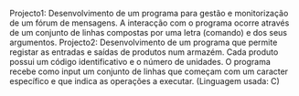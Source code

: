Projecto1: Desenvolvimento de um programa para gestão e monitorização de um fórum de mensagens. A interacção com o programa ocorre através de um conjunto de linhas compostas por uma letra (comando) e dos seus argumentos.
Projecto2: Desenvolvimento de um programa que permite registar as entradas e saídas de produtos num armazém. Cada produto possui um código identificativo e o número de unidades. O programa recebe como input um conjunto de linhas que começam com um caracter específico e que indica as operações a executar.
(Linguagem usada: C)